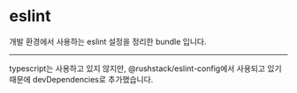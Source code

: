 # eslint

개발 환경에서 사용하는 eslint 설정을 정리한 bundle 입니다.

---

typescript는 사용하고 있지 않지만, @rushstack/eslint-config에서 사용되고 있기 때문에 devDependencies로 추가했습니다.
